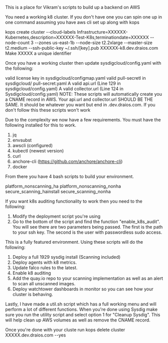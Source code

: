 This is a place for Vikram's scripts to build up a backend on AWS

You need a working k8 cluster. If you don't have one you can spin one up in one command assuming you have aws cli set up along with kops

kops create cluster --cloud-labels Infrastructure=XXXXXX-Kubernetes,description=XXXXXX-Test-K8s,terminationdate=XXXXXX --node-count 3 --zones us-east-1b --node-size t2.2xlarge --master-size t2.medium --ssh-public-key ~/.ssh/[key].pub XXXXXX-k8.dev.draios.com Make XXXXX a unique identifier

Once you have a working cluster then update sysdigcloud/config.yaml with the following:

valid license key in sysdigcloud/configmap.yaml
valid pull-secretl in sysdigcloud/ pull-secret.yaml
A valid api.url (Line 129 in sysdigcloud/config.yaml)
A valid collector.url (Line 124 in Sysdigcloud/config.yaml)
NOTE: These scripts will automatically create you a CNAME record in AWS. Your api.url and collector.url SHOULD BE THE SAME. It should be whatever you want but end in .dev.draios.com. If you don't follow this these scripts won't work 

Due to the complexity we now have a few requirements. You must have the following installed for this to work.
1.  jq
2.  envsubst
3.  awscli (configured)
4.  kubectl (newest version)
5.  curl
6.  anchore-cli (https://github.com/anchore/anchore-cli)
7.  docker


From there you have 4 bash scripts to build your environment.

platform_nonscanning_ha
platform_nonscanning_nonha
secure_scanning_hainstall
secure_scanning_nonha

If you want k8s auditing functionality to work then you need to the following:
1.  Modify the deployment script you're using
2.  Go to the bottom of the script and find the function "enable_k8s_audit".  You will see there are two parameters being passed.  The first is the path to your ssh key.  The second is the user with passwordless sudo access.


This is a fully featured environment.  Using these scripts will do the following:
1.  Deploy a full 1929 sysdig install (Scanning included)
2.  Deploy agents with k8 metrics.
3.  Update falco rules to the latest.
4.  Enable k8 auditing
5.  Add the quay.io repo to your scanning implementation as well as an alert to scan all unscanned images.
6.  Deploy watchtower dashboards in monitor so you can see how your cluster is behaving.


Lastly, I have made a util.sh script which has a full working menu and will perform a lot of different functions.  When you're done using Sysdig make sure you run the utility script and select option 1 for "Cleanup Sysdig".  This will help clean up AWS volumes as well as remove the CNAME record.

Once you're done with your cluste run kops delete cluster XXXXX.dev.draios.com --yes
